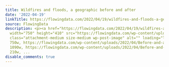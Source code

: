 ```yaml
---
title: Wildfires and floods, a geographic before and after
date: '2022-04-19'
linkTitle: https://flowingdata.com/2022/04/19/wildfires-and-floods-a-geographic-before-and-after/
source: FlowingData
description: <p><a href="https://flowingdata.com/2022/04/19/wildfires-and-floods-a-geographic-before-and-after/"><img
  width="750" height="410" src="https://flowingdata.com/wp-content/uploads/2022/04/Before-and-after-wildfire-750x410.png"
  class="attachment-medium size-medium wp-post-image" alt="" loading="lazy" srcset="https://flowingdata.com/wp-content/uploads/2022/04/Before-and-after-wildfire-750x410.png
  750w, https://flowingdata.com/wp-content/uploads/2022/04/Before-and-after-wildfire-1090x596.png
  1090w, https://flowingdata.com/wp-content/uploads/2022/04/Before-and-after-wildfire-210x115.png
  210w, ...
disable_comments: true
---
```

<p><a href="https://flowingdata.com/2022/04/19/wildfires-and-floods-a-geographic-before-and-after/"><img width="750" height="410" src="https://flowingdata.com/wp-content/uploads/2022/04/Before-and-after-wildfire-750x410.png" class="attachment-medium size-medium wp-post-image" alt="" loading="lazy" srcset="https://flowingdata.com/wp-content/uploads/2022/04/Before-and-after-wildfire-750x410.png 750w, https://flowingdata.com/wp-content/uploads/2022/04/Before-and-after-wildfire-1090x596.png 1090w, https://flowingdata.com/wp-content/uploads/2022/04/Before-and-after-wildfire-210x115.png 210w, ...